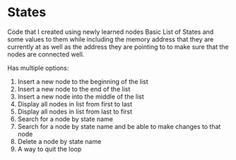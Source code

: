 # States
Code that I created using newly learned nodes
Basic List of States and some values to them while including the memory address that they are currently at as well as the address they are pointing to
to make sure that the nodes are connected well.


Has multiple options:
1) Insert a new node to the beginning of the list
2) Insert a new node to the end of the list
3) Insert a new node into the middle of the list
4) Display all nodes in list from first to last
5) Display all nodes in list from last to first
6) Search for a node by state name
7) Search for a node by state name and be able to make changes to that node
8) Delete a node by state name
9) A way to quit the loop
